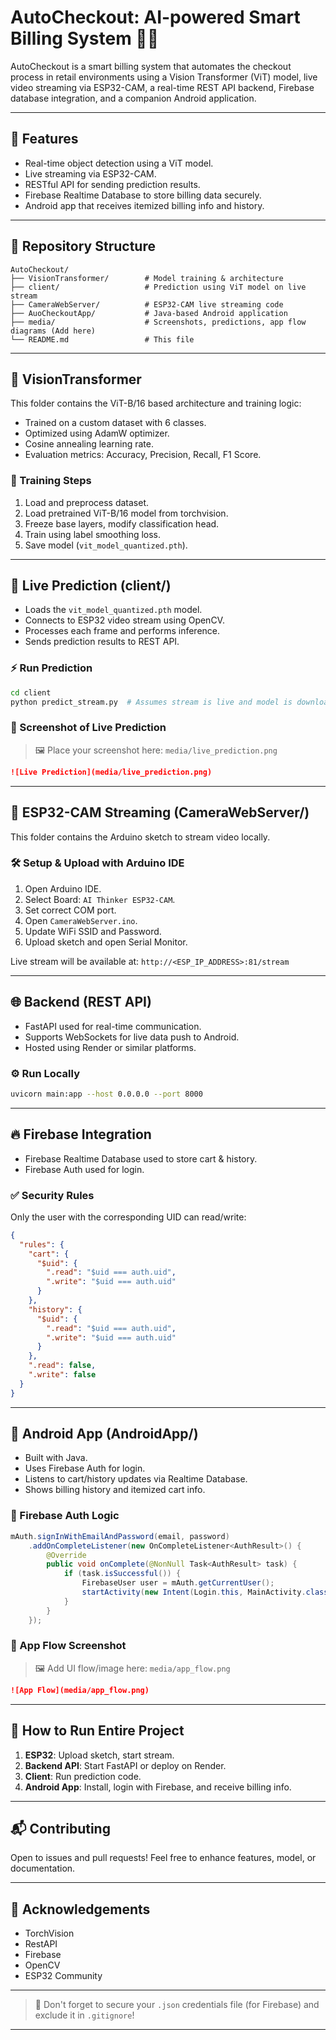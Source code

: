 # AutoCheckout: AI-powered Smart Billing System 🛒🤖

AutoCheckout is a smart billing system that automates the checkout process in retail environments using a Vision Transformer (ViT) model, live video streaming via ESP32-CAM, a real-time REST API backend, Firebase database integration, and a companion Android application.

---

## 🌟 Features
- Real-time object detection using a ViT model.
- Live streaming via ESP32-CAM.
- RESTful API for sending prediction results.
- Firebase Realtime Database to store billing data securely.
- Android app that receives itemized billing info and history.

---

## 📂 Repository Structure

```
AutoCheckout/
├── VisionTransformer/        # Model training & architecture
├── client/                   # Prediction using ViT model on live stream
├── CameraWebServer/          # ESP32-CAM live streaming code
├── AuoCheckoutApp/           # Java-based Android application
├── media/                    # Screenshots, predictions, app flow diagrams (Add here)
└── README.md                 # This file
```

---

## 🧠 VisionTransformer
This folder contains the ViT-B/16 based architecture and training logic:
- Trained on a custom dataset with 6 classes.
- Optimized using AdamW optimizer.
- Cosine annealing learning rate.
- Evaluation metrics: Accuracy, Precision, Recall, F1 Score.

### 🔧 Training Steps
1. Load and preprocess dataset.
2. Load pretrained ViT-B/16 model from torchvision.
3. Freeze base layers, modify classification head.
4. Train using label smoothing loss.
5. Save model (`vit_model_quantized.pth`).

---

## 🔮 Live Prediction (client/)
- Loads the `vit_model_quantized.pth` model.
- Connects to ESP32 video stream using OpenCV.
- Processes each frame and performs inference.
- Sends prediction results to REST API.

### ⚡ Run Prediction
```bash
cd client
python predict_stream.py  # Assumes stream is live and model is downloaded
```

### 📸 Screenshot of Live Prediction
> 🖼️ Place your screenshot here: `media/live_prediction.png`

```md
![Live Prediction](media/live_prediction.png)
```

---

## 🎥 ESP32-CAM Streaming (CameraWebServer/)
This folder contains the Arduino sketch to stream video locally.

### 🛠️ Setup & Upload with Arduino IDE
1. Open Arduino IDE.
2. Select Board: `AI Thinker ESP32-CAM`.
3. Set correct COM port.
4. Open `CameraWebServer.ino`.
5. Update WiFi SSID and Password.
6. Upload sketch and open Serial Monitor.

Live stream will be available at: `http://<ESP_IP_ADDRESS>:81/stream`

---

## 🌐 Backend (REST API)
- FastAPI used for real-time communication.
- Supports WebSockets for live data push to Android.
- Hosted using Render or similar platforms.

### ⚙️ Run Locally
```bash
uvicorn main:app --host 0.0.0.0 --port 8000
```

---

## 🔥 Firebase Integration
- Firebase Realtime Database used to store cart & history.
- Firebase Auth used for login.

### ✅ Security Rules
Only the user with the corresponding UID can read/write:
```json
{
  "rules": {
    "cart": {
      "$uid": {
        ".read": "$uid === auth.uid",
        ".write": "$uid === auth.uid"
      }
    },
    "history": {
      "$uid": {
        ".read": "$uid === auth.uid",
        ".write": "$uid === auth.uid"
      }
    },
    ".read": false,
    ".write": false
  }
}
```

---

## 📱 Android App (AndroidApp/)
- Built with Java.
- Uses Firebase Auth for login.
- Listens to cart/history updates via Realtime Database.
- Shows billing history and itemized cart info.

### 🔐 Firebase Auth Logic
```java
mAuth.signInWithEmailAndPassword(email, password)
    .addOnCompleteListener(new OnCompleteListener<AuthResult>() {
        @Override
        public void onComplete(@NonNull Task<AuthResult> task) {
            if (task.isSuccessful()) {
                FirebaseUser user = mAuth.getCurrentUser();
                startActivity(new Intent(Login.this, MainActivity.class));
            }
        }
    });
```

### 📲 App Flow Screenshot
> 🖼️ Add UI flow/image here: `media/app_flow.png`

```md
![App Flow](media/app_flow.png)
```

---

## 🚀 How to Run Entire Project
1. **ESP32**: Upload sketch, start stream.
2. **Backend API**: Start FastAPI or deploy on Render.
3. **Client**: Run prediction code.
4. **Android App**: Install, login with Firebase, and receive billing info.

---

## 📬 Contributing
Open to issues and pull requests! Feel free to enhance features, model, or documentation.

---

## 🙌 Acknowledgements
- TorchVision
- RestAPI
- Firebase
- OpenCV
- ESP32 Community

---

> 🔐 Don't forget to secure your `.json` credentials file (for Firebase) and exclude it in `.gitignore`!

---
